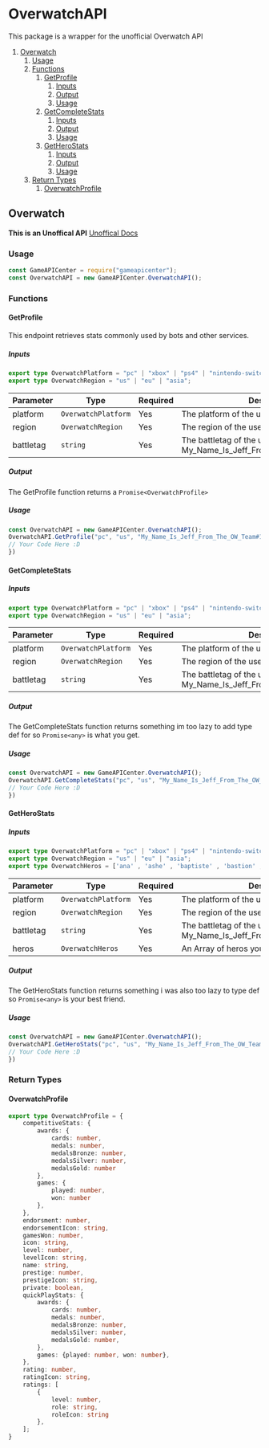 # OverwatchAPI
This package is a wrapper for the unofficial Overwatch API

1. [Overwatch](#overwatch)
    1. [Usage](#overwatch-usage)
    2. [Functions](#overwatch-functions)
        1. [GetProfile](#overwatch-getprofile)
            1. [Inputs](#overwatch-getprofile-inputs)
            2. [Output](#overwatch-getprofile-output)
            3. [Usage](#overwatch-getprofile-usage)
        2. [GetCompleteStats](#overwatch-getcompletestats)
            1. [Inputs](#overwatch-getcompletestats-inputs)
            2. [Output](#overwatch-getcompletestats-output)
            3. [Usage](#overwatch-getcompletestats-usage)
        3. [GetHeroStats](#overwatch-getherostats)
            1. [Inputs](#overwatch-getherostats-inputs)
            2. [Output](#overwatch-getherostats-output)
            3. [Usage](#overwatch-getherostats-usage)
    3. [Return Types](#overwatch-returntypes)
        1. [OverwatchProfile](#overwatch-returntypes-overwatchprofile)

## Overwatch <a id="overwatch">
**This is an Unoffical API** [Unoffical Docs](https://ow-api.com/docs/)
### Usage <a id="overwatch-usage">
```javascript
const GameAPICenter = require("gameapicenter");
const OverwatchAPI = new GameAPICenter.OverwatchAPI();
```
### Functions <a id="overwatch-functions">
#### GetProfile <a id="overwatch-getprofile">
This endpoint retrieves stats commonly used by bots and other services.
##### Inputs <a id="overwatch-getprofile-inputs">
```typescript
export type OverwatchPlatform = "pc" | "xbox" | "ps4" | "nintendo-switch";
export type OverwatchRegion = "us" | "eu" | "asia";
```
| Parameter  | Type | Required | Description |
| ------------- | ------------- | ------------- | ------------- |
| platform | `OverwatchPlatform` | Yes | The platform of the user |
| region  | `OverwatchRegion`  | Yes | The region of the user |
| battletag | `string` | Yes | The battletag of the user ie. My_Name_Is_Jeff_From_The_OW_Team#11561 |
##### Output <a id="overwatch-getprofile-output">
The GetProfile function returns a `Promise<OverwatchProfile>`
##### Usage <a id="overwatch-getprofile-usage">
```javascript
const OverwatchAPI = new GameAPICenter.OverwatchAPI();
OverwatchAPI.GetProfile("pc", "us", "My_Name_Is_Jeff_From_The_OW_Team#11561").then((data) => {
// Your Code Here :D
})
```
#### GetCompleteStats <a id="overwatch-getcompletestats">
##### Inputs <a id="overwatch-getcompletestats-inputs">
```typescript
export type OverwatchPlatform = "pc" | "xbox" | "ps4" | "nintendo-switch";
export type OverwatchRegion = "us" | "eu" | "asia";
```
| Parameter  | Type | Required | Description |
| ------------- | ------------- | ------------- | ------------- |
| platform | `OverwatchPlatform` | Yes | The platform of the user |
| region  | `OverwatchRegion`  | Yes | The region of the user |
| battletag | `string` | Yes | The battletag of the user ie. My_Name_Is_Jeff_From_The_OW_Team#11561 |
##### Output <a id="overwatch-getcompletestats-output">
The GetCompleteStats function returns something im too lazy to add type def for so `Promise<any>` is what you get.
##### Usage <a id="overwatch-getcompletestats-usage">
```javascript
const OverwatchAPI = new GameAPICenter.OverwatchAPI();
OverwatchAPI.GetCompleteStats("pc", "us", "My_Name_Is_Jeff_From_The_OW_Team#11561").then((data) => {
// Your Code Here :D
})
```
#### GetHeroStats <a id="overwatch-getherostats">
##### Inputs <a id="overwatch-getherostats-inputs">
```typescript
export type OverwatchPlatform = "pc" | "xbox" | "ps4" | "nintendo-switch";
export type OverwatchRegion = "us" | "eu" | "asia";
export type OverwatchHeros = ['ana' , 'ashe' , 'baptiste' , 'bastion' , 'brigitte' , 'doomfist' , 'dva' , 'echo' , 'genji' , 'hammond' , 'hanzo' , 'junkrat' , 'lucio' , 'mccree' , 'mei' , 'mercy' , 'moira' , 'orisa' , 'pharah' , 'reaper' , 'reinhardt' , 'roadhog' , 'sigma' , 'soldier' , 'sombra' , 'symmetra' , 'torbjorn' , 'tracer' , 'widowmaker' , 'winston' , 'zarya' , 'zenyatta'];
```
| Parameter  | Type | Required | Description |
| ------------- | ------------- | ------------- | ------------- |
| platform | `OverwatchPlatform` | Yes | The platform of the user |
| region  | `OverwatchRegion`  | Yes | The region of the user |
| battletag | `string` | Yes | The battletag of the user ie. My_Name_Is_Jeff_From_The_OW_Team#11561 |
| heros | `OverwatchHeros` | Yes | An Array of heros you want stats for.
##### Output <a id="overwatch-getherostats-output">
The GetHeroStats function returns something i was also too lazy to type def so `Promise<any>` is your best friend.
##### Usage <a id="overwatch-getherostats-usage">
```javascript
const OverwatchAPI = new GameAPICenter.OverwatchAPI();
OverwatchAPI.GetHeroStats("pc", "us", "My_Name_Is_Jeff_From_The_OW_Team#11561", ["genji", "hanzo"]).then((data) => {
// Your Code Here :D
})
```
### Return Types <a id="overwatch-returntypes">
#### OverwatchProfile <a id="overwatch-returntypes-overwatchprofile">
```typescript
export type OverwatchProfile = {
    competitiveStats: {
        awards: {
            cards: number,
            medals: number,
            medalsBronze: number,
            medalsSilver: number,
            medalsGold: number
        },
        games: {
            played: number, 
            won: number
        },
    },
    endorsment: number,
    endorsementIcon: string,
    gamesWon: number,
    icon: string,
    level: number,
    levelIcon: string,
    name: string,
    prestige: number,
    prestigeIcon: string,
    private: boolean,
    quickPlayStats: {
        awards: {
            cards: number,
            medals: number,
            medalsBronze: number,
            medalsSilver: number,
            medalsGold: number,
        },
        games: {played: number, won: number},
    },
    rating: number,
    ratingIcon: string,
    ratings: [
        {
            level: number, 
            role: string, 
            roleIcon: string
        },
    ];
}
```
